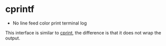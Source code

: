 
# cprintf

- No line feed color print terminal log

This interface is similar to [cprint](/api/scripts/builtin-modules/cprint), the difference is that it does not wrap the output.
